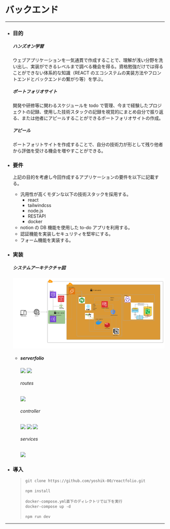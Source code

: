 # バックエンド

---

- ### 目的

  ##### ハンズオン学習

  ウェブアプリケーションを一気通貫で作成することで、理解が浅い分野を洗い出し、実装ができるレベルまで調べる機会を得る。資格勉強だけでは得ることができない体系的な知識（REACT のエコシステムの実装方法やフロントエンドとバックエンドの繋がり等）を学ぶ。

  ##### ポートフォリオサイト

  開発や研修等に関わるスケジュールを todo で管理、今まで経験したプロジェクトの記録、使用した技術スタックの記録を視覚的にまとめ自分で振り返る、または他者にアピールすることができるポートフォリオサイトの作成。

  ##### アピール

  ポートフォリトサイトを作成することで、自分の技術力が形として残り他者から評価を受ける機会を増やすことができる。

- ### 要件
  上記の目的を考慮し今回作成するアプリケーションの要件を以下に記載する。
  - 汎用性が高くモダンな以下の技術スタックを採用する。
    - react
    - tailwindcss
    - node.js
    - RESTAPI
    - docker
  - notion の DB 機能を使用した to-do アプリを利用する。
  - 認証機能を実装しセキュリティを堅牢にする。
  - フォーム機能を実装する。
- ### 実装

  ##### システムアーキテクチャ図

  ![alt text](architecture.png)

  - ##### serverfolio

    <img src="https://img.shields.io/badge/Node%20js-339933?style=for-the-badge&logo=nodedotjs&logoColor=white" />
    <img src="https://img.shields.io/badge/nodemon%20-76D04B?style=for-the-badge&logo=nodemon&logoColor=white" />

    ###### routes

      <img src="https://img.shields.io/badge/Express%20js-000000?style=for-the-badge&logo=express&logoColor=white" />

    ###### controller

      <img src="https://img.shields.io/badge/Docker-2CA5E0?style=for-the-badge&logo=docker&logoColor=white" />
      <img src="https://img.shields.io/badge/redis-%23DD0031.svg?&style=for-the-badge&logo=redis&logoColor=white" />
      <img src="https://img.shields.io/badge/google_libphonenumber-4285F4?style=for-the-badge&logo=google-cloud&logoColor=white" />

    ###### services

      <img src="https://img.shields.io/badge/Notion-000000?style=for-the-badge&logo=notion&logoColor=white" />

- ### 導入
  > ```
  > git clone https://github.com/yoshik-00/reactfolio.git
  >
  > npm install
  >
  > docker-compose.yml直下のディレクトリで以下を実行
  > docker-compose up -d
  >
  > npm run dev
  > ```

---
